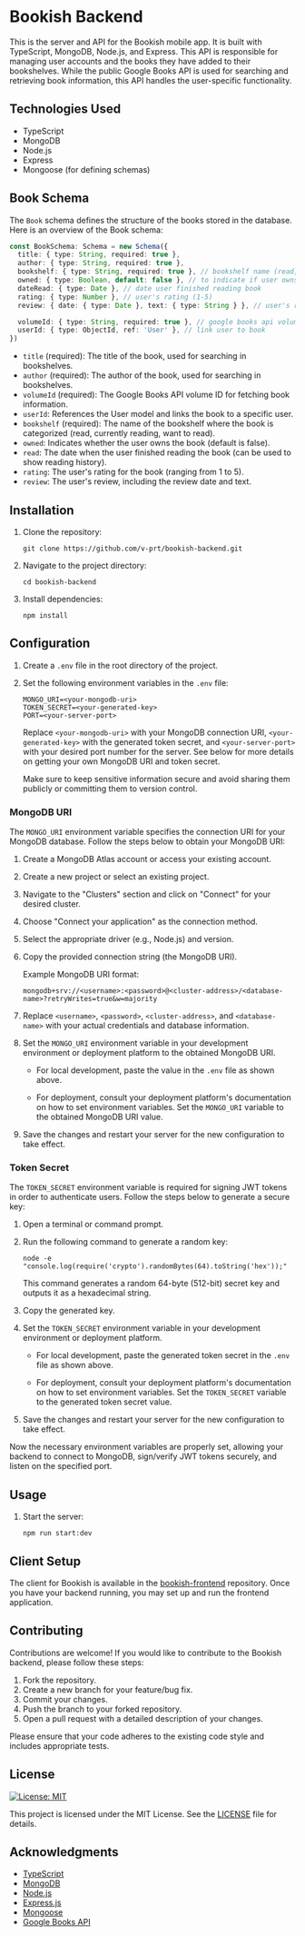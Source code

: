 # Bookish Backend

This is the server and API for the Bookish mobile app. It is built with TypeScript, MongoDB, Node.js, and Express. This API is responsible for managing user accounts and the books they have added to their bookshelves. While the public Google Books API is used for searching and retrieving book information, this API handles the user-specific functionality.

## Technologies Used

- TypeScript
- MongoDB
- Node.js
- Express
- Mongoose (for defining schemas)

## Book Schema

The `Book` schema defines the structure of the books stored in the database. Here is an overview of the Book schema:

```typescript
const BookSchema: Schema = new Schema({
  title: { type: String, required: true },
  author: { type: String, required: true },
  bookshelf: { type: String, required: true }, // bookshelf name (read, currently reading, want to read)
  owned: { type: Boolean, default: false }, // to indicate if user owns the book
  dateRead: { type: Date }, // date user finished reading book
  rating: { type: Number }, // user's rating (1-5)
  review: { date: { type: Date }, text: { type: String } }, // user's review

  volumeId: { type: String, required: true }, // google books api volume id (for fetching book info)
  userId: { type: ObjectId, ref: 'User' }, // link user to book
})
```

- `title` (required): The title of the book, used for searching in bookshelves.
- `author` (required): The author of the book, used for searching in bookshelves.
- `volumeId` (required): The Google Books API volume ID for fetching book information.
- `userId`: References the User model and links the book to a specific user.
- `bookshelf` (required): The name of the bookshelf where the book is categorized (read, currently reading, want to read).
- `owned`: Indicates whether the user owns the book (default is false).
- `read`: The date when the user finished reading the book (can be used to show reading history).
- `rating`: The user's rating for the book (ranging from 1 to 5).
- `review`: The user's review, including the review date and text.

## Installation

1. Clone the repository:
   ```shell
   git clone https://github.com/v-prt/bookish-backend.git
   ```
2. Navigate to the project directory:
   ```shell
   cd bookish-backend
   ```
3. Install dependencies:
   ```shell
   npm install
   ```

## Configuration

1. Create a `.env` file in the root directory of the project.
2. Set the following environment variables in the `.env` file:

   ```plaintext
   MONGO_URI=<your-mongodb-uri>
   TOKEN_SECRET=<your-generated-key>
   PORT=<your-server-port>
   ```

   Replace `<your-mongodb-uri>` with your MongoDB connection URI, `<your-generated-key>` with the generated token secret, and `<your-server-port>` with your desired port number for the server. See below for more details on getting your own MongoDB URI and token secret.

   Make sure to keep sensitive information secure and avoid sharing them publicly or committing them to version control.

### MongoDB URI

The `MONGO_URI` environment variable specifies the connection URI for your MongoDB database. Follow the steps below to obtain your MongoDB URI:

1. Create a MongoDB Atlas account or access your existing account.
2. Create a new project or select an existing project.
3. Navigate to the "Clusters" section and click on "Connect" for your desired cluster.
4. Choose "Connect your application" as the connection method.
5. Select the appropriate driver (e.g., Node.js) and version.
6. Copy the provided connection string (the MongoDB URI).

   Example MongoDB URI format:
   ```
   mongodb+srv://<username>:<password>@<cluster-address>/<database-name>?retryWrites=true&w=majority
   ```

7. Replace `<username>`, `<password>`, `<cluster-address>`, and `<database-name>` with your actual credentials and database information.

8. Set the `MONGO_URI` environment variable in your development environment or deployment platform to the obtained MongoDB URI.

   - For local development, paste the value in the `.env` file as shown above.

   - For deployment, consult your deployment platform's documentation on how to set environment variables. Set the `MONGO_URI` variable to the obtained MongoDB URI value.

9. Save the changes and restart your server for the new configuration to take effect.

### Token Secret

The `TOKEN_SECRET` environment variable is required for signing JWT tokens in order to authenticate users. Follow the steps below to generate a secure key:

1. Open a terminal or command prompt.

2. Run the following command to generate a random key:

   ```shell
   node -e "console.log(require('crypto').randomBytes(64).toString('hex'));"
   ```

   This command generates a random 64-byte (512-bit) secret key and outputs it as a hexadecimal string.

3. Copy the generated key.

4. Set the `TOKEN_SECRET` environment variable in your development environment or deployment platform.

   - For local development, paste the generated token secret in the `.env` file as shown above.

   - For deployment, consult your deployment platform's documentation on how to set environment variables. Set the `TOKEN_SECRET` variable to the generated token secret value.

5. Save the changes and restart your server for the new configuration to take effect.

Now the necessary environment variables are properly set, allowing your backend to connect to MongoDB, sign/verify JWT tokens securely, and listen on the specified port.

## Usage

1. Start the server:
   ```shell
   npm run start:dev
   ```

## Client Setup

The client for Bookish is available in the [bookish-frontend](https://github.com/v-prt/bookish-frontend) repository. Once you have your backend running, you may set up and run the frontend application.

## Contributing

Contributions are welcome! If you would like to contribute to the Bookish backend, please follow these steps:

1. Fork the repository.
2. Create a new branch for your feature/bug fix.
3. Commit your changes.
4. Push the branch to your forked repository.
5. Open a pull request with a detailed description of your changes.

Please ensure that your code adheres to the existing code style and includes appropriate tests.

## License

[![License: MIT](https://img.shields.io/badge/License-MIT-yellow.svg)](https://opensource.org/licenses/MIT)

This project is licensed under the MIT License. See the [LICENSE](LICENSE) file for details.


## Acknowledgments

- [TypeScript](https://www.typescriptlang.org/)
- [MongoDB](https://www.mongodb.com/)
- [Node.js](https://nodejs.org/)
- [Express.js](https://expressjs.com/)
- [Mongoose](https://mongoosejs.com/)
- [Google Books API](https://developers.google.com/books)
